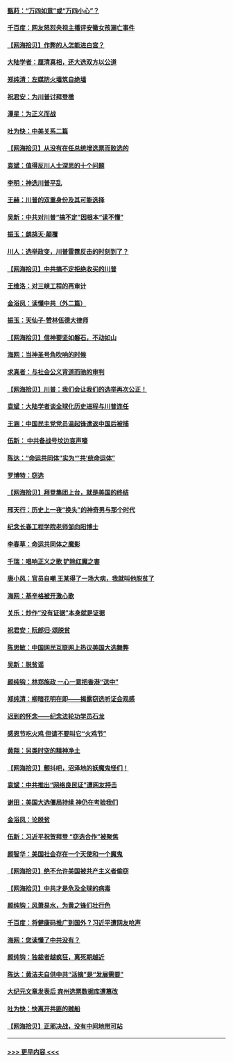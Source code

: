 #### [甄莳：“万四如意”或“万四小心”？](../pages/nsc993/n12606091.md?t=12091751) 
#### [千百度：网友怒怼央视主播评安徽女孩溺亡事件](../pages/nsc993/n12605370.md?t=12091751) 
#### [【网海拾贝】作弊的人怎能进白宫？](../pages/nsc993/n12603546.md?t=12091751) 
#### [大陆学者：厘清真相，还大选双方以公道](../pages/nsc993/n12603475.md?t=12091751) 
#### [郑纯清：左媒防火墙筑自绝墙](../pages/nsc993/n12602226.md?t=12091751) 
#### [祝君安：为川普讨拜登檄](../pages/nsc993/n12602199.md?t=12091751) 
#### [潭星：为正义而战](../pages/nsc993/n12600926.md?t=12091751) 
#### [吐为快：中美关系二篇](../pages/nsc993/n12600908.md?t=12091751) 
#### [【网海拾贝】从没有在任总统增选票而败选的](../pages/nsc993/n12600435.md?t=12091751) 
#### [袁斌：值得反川人士深思的十个问题](../pages/nsc993/n12600332.md?t=12091751) 
#### [李明：神选川普平乱](../pages/nsc993/n12599751.md?t=12091751) 
#### [王赫：川普的双重身份及其可能选择](../pages/nsc993/n12599723.md?t=12091751) 
#### [吴新：中共对川普“搞不定”因根本“读不懂”](../pages/nsc993/n12599502.md?t=12091751) 
#### [振玉：鹧鸪天‧颠覆](../pages/nsc993/n12599494.md?t=12091751) 
#### [川人：选举政变，川普雷霆反击的时刻到了？](../pages/nsc993/n12599291.md?t=12091751) 
#### [【网海拾贝】中共搞不定拒绝收买的川普](../pages/nsc993/n12598955.md?t=12091751) 
#### [王维洛：对三峡工程的再审计](../pages/nsc993/n12598436.md?t=12091751) 
#### [金浴凤：读懂中共（外二篇）](../pages/nsc993/n12597943.md?t=12091751) 
#### [振玉：天仙子‧赞林伍德大律师](../pages/nsc993/n12597929.md?t=12091751) 
#### [【网海拾贝】信神要坚如磐石，不动如山](../pages/nsc993/n12597901.md?t=12091751) 
#### [海网：当神圣号角吹响的时候](../pages/nsc993/n12595891.md?t=12091751) 
#### [求真者：与社会公义背道而驰的审判](../pages/nsc993/n12595868.md?t=12091751) 
#### [【网海拾贝】川普：我们会让我们的选举再次公正！](../pages/nsc993/n12594930.md?t=12091751) 
#### [袁斌：大陆学者谈全球化历史进程与川普连任](../pages/nsc993/n12594690.md?t=12091751) 
#### [王涵：中国民主党党员温起锋遣返中国后被捕](../pages/nsc993/n12594540.md?t=12091751) 
#### [伍新： 中共备战号坟边哀声嚎](../pages/nsc993/n12593086.md?t=12091751) 
#### [陈达：“命运共同体”实为“‘共’统命运体”](../pages/nsc993/n12590865.md?t=12091751) 
#### [罗博特：窃选](../pages/nsc993/n12590619.md?t=12091751) 
#### [【网海拾贝】拜登集团上台，就是美国的终结](../pages/nsc993/n12589725.md?t=12091751) 
#### [邢天行：历史上一夜“换头”的神奇男与那个时代](../pages/nsc993/n12589424.md?t=12091751) 
#### [纪念长春工程学院老师邹向阳博士](../pages/nsc993/n12585390.md?t=12091751) 
#### [李春草：命运共同体之魔影](../pages/nsc993/n12585026.md?t=12091751) 
#### [千瑞：唱响正义之歌 铲除红魔之害](../pages/nsc993/n12585002.md?t=12091751) 
#### [唐小风：官员自嘲 王某得了一场大病，我就叫他脱贫了](../pages/nsc993/n12584981.md?t=12091751) 
#### [海网：基辛格被开激心歌](../pages/nsc993/n12584946.md?t=12091751) 
#### [关乐：炒作“没有证据”本身就是证据](../pages/nsc993/n12583146.md?t=12091751) 
#### [祝君安：阮郎归‧颂脱贫](../pages/nsc993/n12583119.md?t=12091751) 
#### [陈思敏：中国网民互联网上热议美国大选舞弊](../pages/nsc993/n12582845.md?t=12091751) 
#### [吴新：脱贫谣](../pages/nsc993/n12580839.md?t=12091751) 
#### [颜纯钩：林郑施政 一心一意把香港“送中”](../pages/nsc993/n12580805.md?t=12091751) 
#### [郑纯清：柳暗花明在即——揭露窃选听证会观感](../pages/nsc993/n12580795.md?t=12091751) 
#### [迟到的怀念——纪念法轮功学员石龙](../pages/nsc993/n12580245.md?t=12091751) 
#### [感恩节吃火鸡  但请不要叫它“火鸡节”](../pages/nsc993/n12580252.md?t=12091751) 
#### [黄翔：另类时空的精神净土](../pages/nsc993/n12578638.md?t=12091751) 
#### [【网海拾贝】颤抖吧，沼泽地的妖魔鬼怪们！](../pages/nsc993/n12578552.md?t=12091751) 
#### [袁斌：中共推出“网络良民证”遭网友抨击](../pages/nsc993/n12578511.md?t=12091751) 
#### [谢田：美国大选僵局持续 神仍在考验我们](../pages/nsc993/n12577432.md?t=12091751) 
#### [金浴凤：论脱贫](../pages/nsc993/n12576386.md?t=12091751) 
#### [伍新：习近平祝贺拜登 “窃选合作”被聚焦](../pages/nsc993/n12576358.md?t=12091751) 
#### [颜智华：美国社会存在一个天使和一个魔鬼](../pages/nsc993/n12574299.md?t=12091751) 
#### [【网海拾贝】绝不允许美国被共产主义者偷窃](../pages/nsc993/n12573396.md?t=12091751) 
#### [【网海拾贝】中共才是危及全球的病毒](../pages/nsc993/n12571204.md?t=12091751) 
#### [颜纯钩：风萧易水，为黄之锋们壮行色](../pages/nsc993/n12571487.md?t=12091751) 
#### [千百度：将健康码推广到国外？习近平遭网友呛声](../pages/nsc993/n12570808.md?t=12091751) 
#### [海网：您读懂了中共没有？](../pages/nsc993/n12570487.md?t=12091751) 
#### [颜纯钩：独裁者越疯狂，离死期越近](../pages/nsc993/n12569055.md?t=12091751) 
#### [陈达：黄洁夫自供中共“活摘”是“发展需要”](../pages/nsc993/n12568541.md?t=12091751) 
#### [大纪元文章发表后 宾州选票数据库遭篡改](../pages/nsc993/n12568105.md?t=12091751) 
#### [吐为快：快离开共匪的贼船](../pages/nsc993/n12568462.md?t=12091751) 
#### [【网海拾贝】正邪决战，没有中间地带可站](../pages/nsc993/n12568439.md?t=12091751) 

----
#### [ >>> 更早内容 <<< ](../indexes/nsc993-earlier.md)
